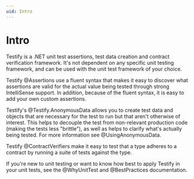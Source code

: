 ```yaml
---
uid: Intro
---
```


# Intro

Testify is a .NET unit test assertions, test data creation and contract verification framework. It's not
dependent on any specific unit testing framework, and can be used with the unit test framework of your choice.

Testify @Assertions use a fluent syntax that makes it easy to discover what assertions are valid for the actual
value being tested through strong IntelliSense support. In addition, because of the fluent syntax, it is easy to
add your own custom assertions.

Testify's @Testify.AnonymousData allows you to create test data and objects that are necessary for the test to run but
that aren't otherwise of interest. This helps to decouple the test from non-relevant production code (making the tests
less "brittle"), as well as helps to clarify what's actually being tested. For more information see @UsingAnonymousData.

Testify @ContractVerifiers make it easy to test that a type adheres to a contract by running a suite of tests against
the type.

If you're new to unit testing or want to know how best to apply Testify in your unit tests, see the @WhyUnitTest and
@BestPractices documentation.